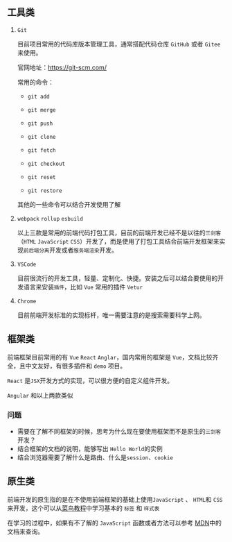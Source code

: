 ## 工具类

1. `Git` 

   目前项目常用的代码库版本管理工具，通常搭配代码仓库 `GitHub` 或者 `Gitee` 来使用。

   官网地址：https://git-scm.com/

   常用的命令：

   - `git add`

   -  `git merge`

   -  `git push`

   -  `git clone`

   -  `git fetch`

   -  `git checkout`

   -  `git reset`

   -  `git restore`

     其他的一些命令可以结合开发使用了解

2. `webpack` `rollup` `esbuild`

   以上三款是常用的前端代码打包工具，目前的前端开发已经不是以往的`三剑客`（`HTML` `JavaScript` `CSS`）开发了，而是使用了打包工具结合前端开发框架来实现`前后端分离`开发或者`服务端渲染`开发。

3. `VSCode`

   目前很流行的开发工具，轻量、定制化、快捷。安装之后可以结合要使用的开发语言来安装`插件`，比如 `Vue` 常用的插件 `Vetur`

4. `Chrome`

   目前前端开发标准的实现标杆，唯一需要注意的是搜索需要科学上网。

## 框架类

前端框架目前常用的有 `Vue` `React` `Anglar`，国内常用的框架是 `Vue`，文档比较齐全，且中文友好，有很多插件和 `demo` 项目。

`React` 是`JSX`开发方式的实现，可以很方便的自定义组件开发。

`Angular` 和以上两款类似

### 问题

- 需要在了解不同框架的时候，思考为什么现在要使用框架而不是原生的`三剑客`开发？
- 结合框架的文档的说明，能够写出 `Hello World`的实例
- 结合浏览器需要了解什么是路由、什么是`session`、`cookie`

## 原生类

前端开发的原生指的是在不使用前端框架的基础上使用`JavaScript` 、 `HTML`和 `CSS`来开发，这个可以从[菜鸟教程](https://www.runoob.com/)中学习基本的 `标签` 和 `样式表`

在学习的过程中，如果有不了解的 `JavaScript` 函数或者方法可以参考 [MDN](https://developer.mozilla.org/zh-CN/)中的文档来查询。